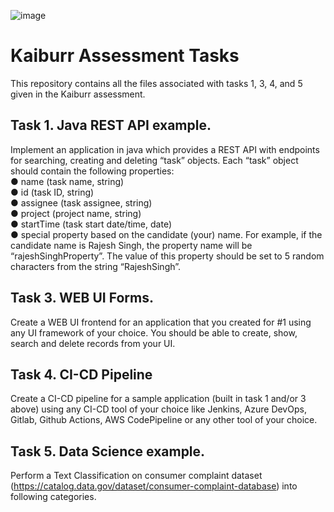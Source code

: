 ![image](https://github.com/ajeyprasand/Kaiburr_Assessment/assets/35233664/2ea8ffb8-28fd-495b-99b6-55a8f5b1eb00)

# Kaiburr Assessment Tasks
This repository contains all the files associated with tasks 1, 3, 4, and 5 given in the Kaiburr assessment.

## Task 1. Java REST API example.
Implement an application in java which provides a REST API with endpoints for searching,
creating and deleting “task” objects. Each “task” object should contain the following properties: <br>
● name (task name, string) <br>
● id (task ID, string) <br>
● assignee (task assignee, string) <br>
● project (project name, string) <br>
● startTime (task start date/time, date) <br>
● special property based on the candidate (your) name. For example, if the candidate
name is Rajesh Singh, the property name will be “rajeshSinghProperty”. The value of
this property should be set to 5 random characters from the string “RajeshSingh”.

## Task 3. WEB UI Forms.
Create a WEB UI frontend for an application that you created for #1 using any UI framework of
your choice. You should be able to create, show, search and delete records from your UI.

## Task 4. CI-CD Pipeline
Create a CI-CD pipeline for a sample application (built in task 1 and/or 3 above) using any
CI-CD tool of your choice like Jenkins, Azure DevOps, Gitlab, Github Actions, AWS
CodePipeline or any other tool of your choice. 

## Task 5. Data Science example.
Perform a Text Classification on consumer complaint dataset
(https://catalog.data.gov/dataset/consumer-complaint-database) into following categories.

